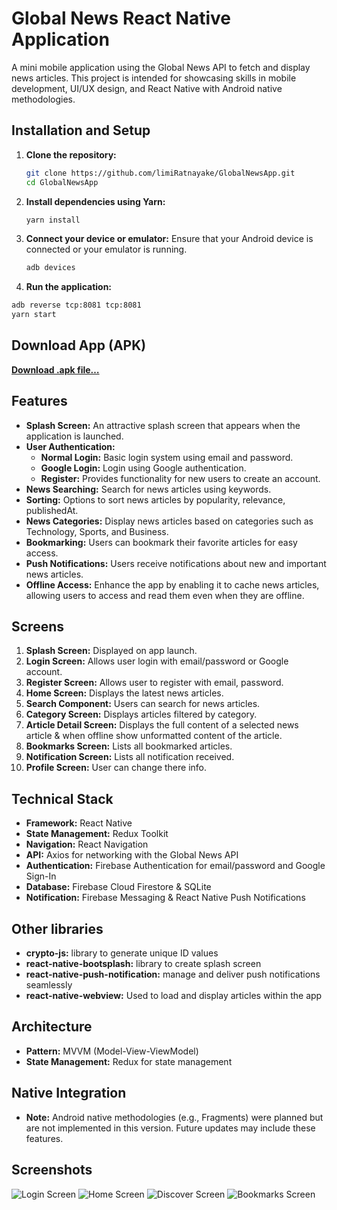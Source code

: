 # Global News React Native Application

A mini mobile application using the Global News API to fetch and display news articles. This project is intended for showcasing skills in mobile development, UI/UX design, and React Native with Android native methodologies.

## Installation and Setup

1. **Clone the repository:**
   ```bash
   git clone https://github.com/limiRatnayake/GlobalNewsApp.git
   cd GlobalNewsApp

2. **Install dependencies using Yarn:**
   ```bash
   yarn install

3. **Connect your device or emulator:**
   Ensure that your Android device is connected or your emulator is running.
   ```bash 
   adb devices

4. **Run the application:**
  ```bash 
  adb reverse tcp:8081 tcp:8081
yarn start 
```

## Download App (APK) 

[**Download .apk file…**](https://github.com/rsms/inter/releases/latest)


## Features

- **Splash Screen:** An attractive splash screen that appears when the application is launched.
- **User Authentication:**
  - **Normal Login:** Basic login system using email and password.
  - **Google Login:** Login using Google authentication.
  - **Register:** Provides functionality for new users to create an account.
- **News Searching:** Search for news articles using keywords.
- **Sorting:** Options to sort news articles by popularity, relevance, publishedAt.
- **News Categories:** Display news articles based on categories such as Technology, Sports, and Business.
- **Bookmarking:** Users can bookmark their favorite articles for easy access.
- **Push Notifications:** Users receive notifications about new and important news articles.
- **Offline Access:** Enhance the app by enabling it to cache news articles, allowing users to access and read them even when they are offline.

## Screens

1. **Splash Screen:** Displayed on app launch.
2. **Login Screen:** Allows user login with email/password or Google account.
3. **Register Screen:** Allows user to register with email, password.
4. **Home Screen:** Displays the latest news articles.
5. **Search Component:** Users can search for news articles.
6. **Category Screen:** Displays articles filtered by category.
7. **Article Detail Screen:** Displays the full content of a selected news article & when offline show unformatted content of the article.
8. **Bookmarks Screen:** Lists all bookmarked articles.
9. **Notification Screen:** Lists all notification received.
10. **Profile Screen:** User can change there info.

## Technical Stack

- **Framework:** React Native
- **State Management:** Redux Toolkit
- **Navigation:** React Navigation
- **API:** Axios for networking with the Global News API
- **Authentication:** Firebase Authentication for email/password and Google Sign-In 
- **Database:** Firebase Cloud Firestore & SQLite
- **Notification:** Firebase Messaging & React Native Push Notifications
 
## Other libraries 
- **crypto-js:** library to generate unique ID values
- **react-native-bootsplash:** library to create splash screen
- **react-native-push-notification:** manage and deliver push notifications seamlessly
- **react-native-webview:** Used to load and display articles within the app

## Architecture

- **Pattern:** MVVM (Model-View-ViewModel)
- **State Management:** Redux for state management

## Native Integration

- **Note:** Android native methodologies (e.g., Fragments) were planned but are not implemented in this version. Future updates may include these features.


## Screenshots

![Login Screen](assets/screenshots/login.png)
![Home Screen](assets/screenshots/HomeScreen.png)
![Discover Screen](assets/screenshots/Discover.png)
![Bookmarks Screen](assets/screenshots/Bookmarks.png)




